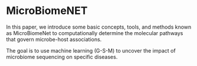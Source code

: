 # MicroBiomeNET

In this paper, we introduce some basic concepts, tools, and methods known as MicroBiomeNet to computationally determine the molecular pathways that govern microbe-host associations.

The goal is to use machine learning (G-S-M) to uncover the impact of microbiome sequencing on specific diseases.
